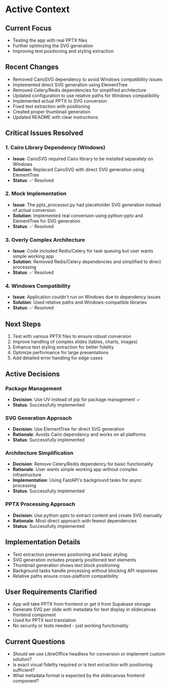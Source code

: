 # Active Context

## Current Focus
- Testing the app with real PPTX files
- Further optimizing the SVG generation
- Improving text positioning and styling extraction

## Recent Changes
- Removed CairoSVG dependency to avoid Windows compatibility issues
- Implemented direct SVG generation using ElementTree
- Removed Celery/Redis dependencies for simplified architecture
- Updated configuration to use relative paths for Windows compatibility
- Implemented actual PPTX to SVG conversion
- Fixed text extraction with positioning
- Created proper thumbnail generation
- Updated README with clear instructions

## Critical Issues Resolved

### 1. Cairo Library Dependency (Windows)
- **Issue**: CairoSVG required Cairo library to be installed separately on Windows
- **Solution**: Replaced CairoSVG with direct SVG generation using ElementTree
- **Status**: ✅ Resolved

### 2. Mock Implementation
- **Issue**: The pptx_processor.py had placeholder SVG generation instead of actual conversion
- **Solution**: Implemented real conversion using python-pptx and ElementTree for SVG generation
- **Status**: ✅ Resolved

### 3. Overly Complex Architecture
- **Issue**: Code included Redis/Celery for task queuing but user wants simple working app
- **Solution**: Removed Redis/Celery dependencies and simplified to direct processing
- **Status**: ✅ Resolved

### 4. Windows Compatibility
- **Issue**: Application couldn't run on Windows due to dependency issues
- **Solution**: Used relative paths and Windows-compatible libraries
- **Status**: ✅ Resolved

## Next Steps
1. Test with various PPTX files to ensure robust conversion
2. Improve handling of complex slides (tables, charts, images)
3. Enhance text styling extraction for better fidelity
4. Optimize performance for large presentations
5. Add detailed error handling for edge cases

## Active Decisions

### Package Management
- **Decision**: Use UV instead of pip for package management ✓
- **Status**: Successfully implemented

### SVG Generation Approach
- **Decision**: Use ElementTree for direct SVG generation
- **Rationale**: Avoids Cairo dependency and works on all platforms
- **Status**: Successfully implemented

### Architecture Simplification
- **Decision**: Remove Celery/Redis dependency for basic functionality
- **Rationale**: User wants simple working app without complex infrastructure
- **Implementation**: Using FastAPI's background tasks for async processing
- **Status**: Successfully implemented

### PPTX Processing Approach
- **Decision**: Use python-pptx to extract content and create SVG manually
- **Rationale**: Most direct approach with fewest dependencies
- **Status**: Successfully implemented

## Implementation Details
- Text extraction preserves positioning and basic styling
- SVG generation includes properly positioned text elements
- Thumbnail generation shows text block positioning
- Background tasks handle processing without blocking API responses
- Relative paths ensure cross-platform compatibility

## User Requirements Clarified
- App will take PPTX from frontend or get it from Supabase storage
- Generate SVG per slide with metadata for text display in slidecanvas frontend component
- Used for PPTX text translation
- No security or tests needed - just working functionality

## Current Questions
- Should we use LibreOffice headless for conversion or implement custom solution?
- Is exact visual fidelity required or is text extraction with positioning sufficient?
- What metadata format is expected by the slidecanvas frontend component? 